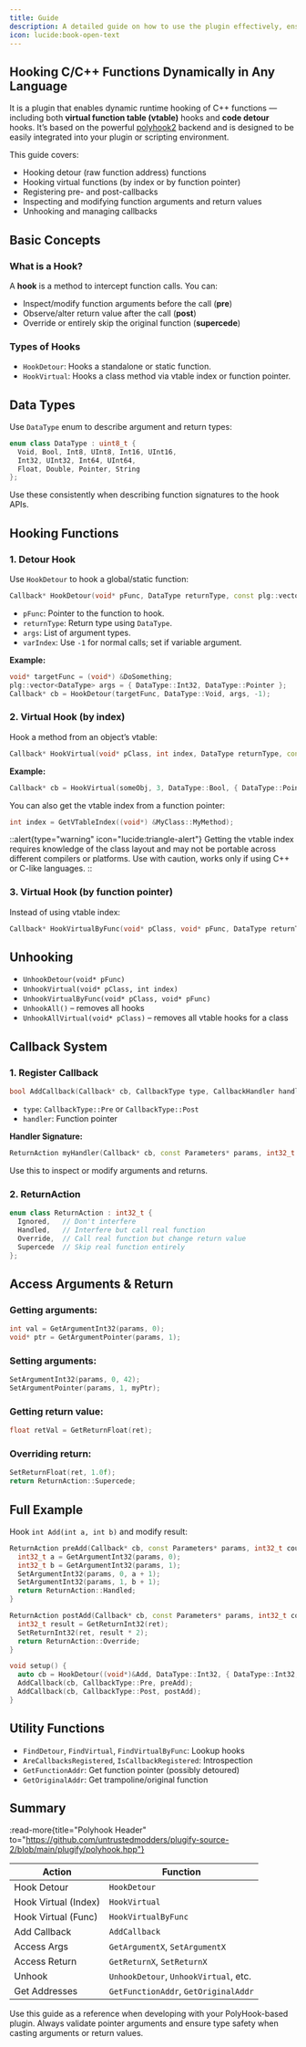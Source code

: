 ```yaml
---
title: Guide
description: A detailed guide on how to use the plugin effectively, ensuring you maximize its features and functionality for your needs. 
icon: lucide:book-open-text
---
```


## Hooking C/C++ Functions Dynamically in Any Language

It is a plugin that enables dynamic runtime hooking of C++ functions — including both **virtual function table (vtable)** hooks and **code detour** hooks. It’s based on the powerful [polyhook2](https://github.com/stevemk14ebr/PolyHook_2_0) backend and is designed to be easily integrated into your plugin or scripting environment.

This guide covers:

- Hooking detour (raw function address) functions
- Hooking virtual functions (by index or by function pointer)
- Registering pre- and post-callbacks
- Inspecting and modifying function arguments and return values
- Unhooking and managing callbacks

## Basic Concepts

### What is a Hook?

A **hook** is a method to intercept function calls. You can:

- Inspect/modify function arguments before the call (**pre**)
- Observe/alter return value after the call (**post**)
- Override or entirely skip the original function (**supercede**)

### Types of Hooks

- `HookDetour`: Hooks a standalone or static function.
- `HookVirtual`: Hooks a class method via vtable index or function pointer.

## Data Types

Use `DataType` enum to describe argument and return types:

```c++
enum class DataType : uint8_t {
  Void, Bool, Int8, UInt8, Int16, UInt16,
  Int32, UInt32, Int64, UInt64,
  Float, Double, Pointer, String
};
```

Use these consistently when describing function signatures to the hook APIs.

## Hooking Functions

### 1. Detour Hook

Use `HookDetour` to hook a global/static function:

```c++
Callback* HookDetour(void* pFunc, DataType returnType, const plg::vector<DataType>& args, int varIndex);
```

- `pFunc`: Pointer to the function to hook.
- `returnType`: Return type using `DataType`.
- `args`: List of argument types.
- `varIndex`: Use `-1` for normal calls; set if variable argument.

**Example:**

```c++
void* targetFunc = (void*) &DoSomething;
plg::vector<DataType> args = { DataType::Int32, DataType::Pointer };
Callback* cb = HookDetour(targetFunc, DataType::Void, args, -1);
```

### 2. Virtual Hook (by index)

Hook a method from an object’s vtable:

```c++
Callback* HookVirtual(void* pClass, int index, DataType returnType, const plg::vector<DataType>& args, int varIndex);
```

**Example:**

```c++
Callback* cb = HookVirtual(someObj, 3, DataType::Bool, { DataType::Pointer }, -1);
```

You can also get the vtable index from a function pointer:

```c++
int index = GetVTableIndex((void*) &MyClass::MyMethod);
```

::alert{type="warning" icon="lucide:triangle-alert"}
Getting the vtable index requires knowledge of the class layout and may not be portable across different compilers or platforms. Use with caution, works only if using C++ or C-like languages.
::

### 3. Virtual Hook (by function pointer)

Instead of using vtable index:

```c++
Callback* HookVirtualByFunc(void* pClass, void* pFunc, DataType returnType, const vector<DataType>& args, int varIndex);
```

## Unhooking

- `UnhookDetour(void* pFunc)`
- `UnhookVirtual(void* pClass, int index)`
- `UnhookVirtualByFunc(void* pClass, void* pFunc)`
- `UnhookAll()` – removes all hooks
- `UnhookAllVirtual(void* pClass)` – removes all vtable hooks for a class

## Callback System

### 1. Register Callback

```c++
bool AddCallback(Callback* cb, CallbackType type, CallbackHandler handler);
```

- `type`: `CallbackType::Pre` or `CallbackType::Post`
- `handler`: Function pointer

**Handler Signature:**

```c++
ReturnAction myHandler(Callback* cb, const Parameters* params, int32_t count, const Return* ret, CallbackType type);
```

Use this to inspect or modify arguments and returns.

### 2. ReturnAction

```c++
enum class ReturnAction : int32_t {
  Ignored,   // Don't interfere
  Handled,   // Interfere but call real function
  Override,  // Call real function but change return value
  Supercede  // Skip real function entirely
};
```

## Access Arguments & Return

### Getting arguments:

```c++
int val = GetArgumentInt32(params, 0);
void* ptr = GetArgumentPointer(params, 1);
```

### Setting arguments:

```c++
SetArgumentInt32(params, 0, 42);
SetArgumentPointer(params, 1, myPtr);
```

### Getting return value:

```c++
float retVal = GetReturnFloat(ret);
```

### Overriding return:

```c++
SetReturnFloat(ret, 1.0f);
return ReturnAction::Supercede;
```

## Full Example

Hook `int Add(int a, int b)` and modify result:

```c++
ReturnAction preAdd(Callback* cb, const Parameters* params, int32_t count, const Return* ret, CallbackType type) {
  int32_t a = GetArgumentInt32(params, 0);
  int32_t b = GetArgumentInt32(params, 1);
  SetArgumentInt32(params, 0, a + 1);
  SetArgumentInt32(params, 1, b + 1);
  return ReturnAction::Handled;
}

ReturnAction postAdd(Callback* cb, const Parameters* params, int32_t count, const Return* ret, CallbackType type) {
  int32_t result = GetReturnInt32(ret);
  SetReturnInt32(ret, result * 2);
  return ReturnAction::Override;
}

void setup() {
  auto cb = HookDetour((void*)&Add, DataType::Int32, { DataType::Int32, DataType::Int32 }, -1);
  AddCallback(cb, CallbackType::Pre, preAdd);
  AddCallback(cb, CallbackType::Post, postAdd);
}
```

## Utility Functions

- `FindDetour`, `FindVirtual`, `FindVirtualByFunc`: Lookup hooks
- `AreCallbacksRegistered`, `IsCallbackRegistered`: Introspection
- `GetFunctionAddr`: Get function pointer (possibly detoured)
- `GetOriginalAddr`: Get trampoline/original function

## Summary

:read-more{title="Polyhook Header" to="https://github.com/untrustedmodders/plugify-source-2/blob/main/plugify/polyhook.hpp"}

| Action              | Function                                  |
|---------------------|-------------------------------------------|
| Hook Detour         | `HookDetour`                              |
| Hook Virtual (Index)| `HookVirtual`                             |
| Hook Virtual (Func) | `HookVirtualByFunc`                       |
| Add Callback        | `AddCallback`                             |
| Access Args         | `GetArgumentX`, `SetArgumentX`            |
| Access Return       | `GetReturnX`, `SetReturnX`                |
| Unhook              | `UnhookDetour`, `UnhookVirtual`, etc.     |
| Get Addresses       | `GetFunctionAddr`, `GetOriginalAddr`      |

Use this guide as a reference when developing with your PolyHook-based plugin. Always validate pointer arguments and ensure type safety when casting arguments or return values.